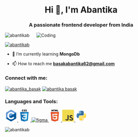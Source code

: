 <h1 align="center">Hi 👋, I'm Abantika</h1>
<h3 align="center">A passionate frontend developer from India</h3>
<img align= "right" alt="Coding" width="400" src="https://tenor.com/en-GB/view/coding-gif-4706460855862906629">

<p align="left"> <img src="https://komarev.com/ghpvc/?username=abantikab&label=Profile%20views&color=0e75b6&style=flat" alt="abantikab" /> </p>

<p align="left"> <a href="https://github.com/ryo-ma/github-profile-trophy"><img src="https://github-profile-trophy.vercel.app/?username=abantikab" alt="abantikab" /></a> </p>

- 🌱 I’m currently learning **MongoDb**

- 📫 How to reach me **basakabantika62@gmail.com**

<h3 align="left">Connect with me:</h3>
<p align="left">
<a href="https://instagram.com/abantika_basak" target="blank"><img align="center" src="https://raw.githubusercontent.com/rahuldkjain/github-profile-readme-generator/master/src/images/icons/Social/instagram.svg" alt="abantika_basak" height="30" width="40" /></a>
<a href="https://www.youtube.com/c/abantika basak" target="blank"><img align="center" src="https://raw.githubusercontent.com/rahuldkjain/github-profile-readme-generator/master/src/images/icons/Social/youtube.svg" alt="abantika basak" height="30" width="40" /></a>
</p>

<h3 align="left">Languages and Tools:</h3>
<p align="left"> <a href="https://www.cprogramming.com/" target="_blank" rel="noreferrer"> <img src="https://raw.githubusercontent.com/devicons/devicon/master/icons/c/c-original.svg" alt="c" width="40" height="40"/> </a> <a href="https://www.w3schools.com/css/" target="_blank" rel="noreferrer"> <img src="https://raw.githubusercontent.com/devicons/devicon/master/icons/css3/css3-original-wordmark.svg" alt="css3" width="40" height="40"/> </a> <a href="https://www.figma.com/" target="_blank" rel="noreferrer"> <img src="https://www.vectorlogo.zone/logos/figma/figma-icon.svg" alt="figma" width="40" height="40"/> </a> <a href="https://www.w3.org/html/" target="_blank" rel="noreferrer"> <img src="https://raw.githubusercontent.com/devicons/devicon/master/icons/html5/html5-original-wordmark.svg" alt="html5" width="40" height="40"/> </a> <a href="https://developer.mozilla.org/en-US/docs/Web/JavaScript" target="_blank" rel="noreferrer"> <img src="https://raw.githubusercontent.com/devicons/devicon/master/icons/javascript/javascript-original.svg" alt="javascript" width="40" height="40"/> </a> <a href="https://www.python.org" target="_blank" rel="noreferrer"> <img src="https://raw.githubusercontent.com/devicons/devicon/master/icons/python/python-original.svg" alt="python" width="40" height="40"/> </a> </p>

<p><img align="center" src="https://github-readme-streak-stats.herokuapp.com/?user=abantikab&" alt="abantikab" /></p>
